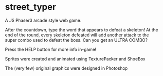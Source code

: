 # street_typer
A JS Phaser3 arcade style web game.

After the countdown, type the word that appears to defeat a skeleton!
At the end of the round, every skeleton defeated will add another attack to the super combo used to defeat the boss.
Can you get an ULTRA COMBO?

Press the HELP button for more info in-game!

Sprites were created and animated using TexturePacker and ShoeBox

The (very few) original graphics were designed in Photoshop
